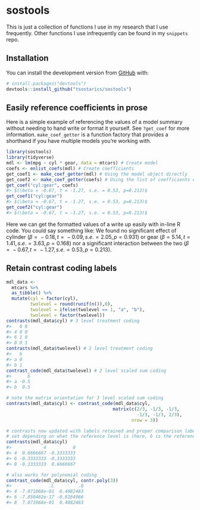 
<!-- README.md is generated from README.Rmd. Please edit that file -->

# sostools

<!-- badges: start -->
<!-- badges: end -->

This is just a collection of functions I use in my research that I use
frequently. Other functions I use infrequently can be found in my
`snippets` repo.

## Installation

You can install the development version from
[GitHub](https://github.com/) with:

``` r
# install.packages("devtools")
devtools::install_github("tsostarics/sostools")
```

## Easily reference coefficients in prose

Here is a simple example of referencing the values of a model summary
without needing to hand write or format it yourself. See `?get_coef` for
more information. `make_coef_getter` is a function factory that provides
a shorthand if you have multiple models you’re working with.

``` r
library(sostools)
library(tidyverse)
mdl <- lm(mpg ~ cyl * gear, data = mtcars) # Create model
coefs <- enlist_coefs(mdl) # Create coefficients
get_coef1 <- make_coef_getter(mdl) # Using the model object directly
get_coef2 <- make_coef_getter(coefs) # Using the list of coefficients we made
get_coef("cyl:gear", coefs)
#> $(\beta = -0.67, t = -1.27, s.e. = 0.53, p=0.213)$
get_coef1("cyl:gear")
#> $(\beta = -0.67, t = -1.27, s.e. = 0.53, p=0.213)$
get_coef2("cyl:gear")
#> $(\beta = -0.67, t = -1.27, s.e. = 0.53, p=0.213)$
```

Here we can get the formatted values of a write up easily with in-line R
code. You could say something like: We found no significant effect of
cylinder (*β* =  − 0.18, *t* =  − 0.09, *s*.*e*. = 2.05, *p* = 0.931) or
gear (*β* = 5.14, *t* = 1.41, *s*.*e*. = 3.63, *p* = 0.168) nor a
significant interaction between the two
(*β* =  − 0.67, *t* =  − 1.27, *s*.*e*. = 0.53, *p* = 0.213).

## Retain contrast coding labels

``` r
mdl_data <- 
  mtcars %>% 
  as_tibble() %>% 
  mutate(cyl = factor(cyl), 
         twolevel = round(runif(n()),0),
         twolevel = ifelse(twolevel == 1, "a", "b"),
         twolevel = factor(twolevel))
contrasts(mdl_data$cyl) # 3 level treatment coding
#>   6 8
#> 4 0 0
#> 6 1 0
#> 8 0 1
contrasts(mdl_data$twolevel) # 2 level treatment coding
#>   b
#> a 0
#> b 1
contrast_code(mdl_data$twolevel) # 2 level scaled sum coding
#>      b
#> a -0.5
#> b  0.5

# note the matrix orientation for 3 level scaled sum coding
contrasts(mdl_data$cyl) <- contrast_code(mdl_data$cyl,
                                        matrix(c(2/3, -1/3, -1/3,
                                                 -1/3, -1/3, 2/3),
                                               nrow = 3))

# contrasts now updated with labels retained and proper comparison labels
# set depending on what the reference level is (here, 6 is the reference)
contrasts(mdl_data$cyl) 
#>            4          8
#> 4  0.6666667 -0.3333333
#> 6 -0.3333333 -0.3333333
#> 8 -0.3333333  0.6666667

# also works for polynomial coding
contrast_code(mdl_data$cyl, contr.poly(3))
#>              .L         .Q
#> 4 -7.071068e-01  0.4082483
#> 6 -7.850462e-17 -0.8164966
#> 8  7.071068e-01  0.4082483
```
